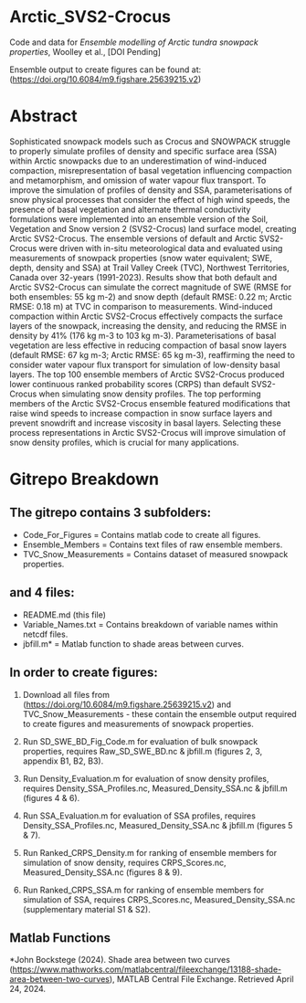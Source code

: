 # Arctic_SVS2-Crocus
Code and data for _Ensemble modelling of Arctic tundra snowpack properties_, Woolley et al., [DOI Pending]

Ensemble output to create figures can be found at: (https://doi.org/10.6084/m9.figshare.25639215.v2)

# Abstract 

Sophisticated snowpack models such as Crocus and SNOWPACK struggle to properly simulate profiles of density and specific surface area (SSA) within Arctic snowpacks due to an underestimation of wind-induced compaction, misrepresentation of basal vegetation influencing compaction and metamorphism, and omission of water vapour flux transport. To improve the simulation of profiles of density and SSA, parameterisations of snow physical processes that consider the effect of high wind speeds, the presence of basal vegetation and alternate thermal conductivity formulations were implemented into an ensemble version of the Soil, Vegetation and Snow version 2 (SVS2-Crocus) land surface model, creating Arctic SVS2-Crocus. The ensemble versions of default and Arctic SVS2-Crocus were driven with in-situ meteorological data and evaluated using measurements of snowpack properties (snow water equivalent; SWE, depth, density and SSA) at Trail Valley Creek (TVC), Northwest Territories, Canada over 32-years (1991-2023). Results show that both default and Arctic SVS2-Crocus can simulate the correct magnitude of SWE (RMSE for both ensembles: 55 kg m-2) and snow depth (default RMSE: 0.22 m; Arctic RMSE: 0.18 m) at TVC in comparison to measurements. Wind-induced compaction within Arctic SVS2-Crocus effectively compacts the surface layers of the snowpack, increasing the density, and reducing the RMSE in density by 41% (176 kg m-3 to 103 kg m-3). Parameterisations of basal vegetation are less effective in reducing compaction of basal snow layers (default RMSE: 67 kg m-3; Arctic RMSE: 65 kg m-3), reaffirming the need to consider water vapour flux transport for simulation of low-density basal layers. The top 100 ensemble members of Arctic SVS2-Crocus produced lower continuous ranked probability scores (CRPS) than default SVS2-Crocus when simulating snow density profiles. The top performing members of the Arctic SVS2-Crocus ensemble featured modifications that raise wind speeds to increase compaction in snow surface layers and prevent snowdrift and increase viscosity in basal layers. Selecting these process representations in Arctic SVS2-Crocus will improve simulation of snow density profiles, which is crucial for many applications. 

# Gitrepo Breakdown

## The gitrepo contains 3 subfolders: 

- Code_For_Figures = Contains matlab code to create all figures.
- Ensemble_Members = Contains text files of raw ensemble members.
- TVC_Snow_Measurements = Contains dataset of measured snowpack properties.

## and 4 files: 

- README.md (this file)
- Variable_Names.txt = Contains breakdown of variable names within netcdf files.
- jbfill.m* = Matlab function to shade areas between curves.

## In order to create figures:

1. Download all files from (https://doi.org/10.6084/m9.figshare.25639215.v2) and TVC_Snow_Measurements - these contain the ensemble output required to create figures and measurements of snowpack properties.
   
2. Run SD_SWE_BD_Fig_Code.m for evaluation of bulk snowpack properties, requires Raw_SD_SWE_BD.nc & jbfill.m (figures 2, 3, appendix B1, B2, B3).
   
3. Run Density_Evaluation.m for evaluation of snow density profiles, requires Density_SSA_Profiles.nc, Measured_Density_SSA.nc & jbfill.m (figures 4 & 6).
   
4. Run SSA_Evaluation.m for evaluation of SSA profiles, requires Density_SSA_Profiles.nc, Measured_Density_SSA.nc & jbfill.m (figures 5 & 7).
   
5. Run Ranked_CRPS_Density.m for ranking of ensemble members for simulation of snow density, requires CRPS_Scores.nc, Measured_Density_SSA.nc (figures 8 & 9).
    
6. Run Ranked_CRPS_SSA.m for ranking of ensemble members for simulation of SSA, requires CRPS_Scores.nc, Measured_Density_SSA.nc (supplementary material S1 & S2).

## Matlab Functions

*John Bockstege (2024). Shade area between two curves (https://www.mathworks.com/matlabcentral/fileexchange/13188-shade-area-between-two-curves), MATLAB Central File Exchange. Retrieved April 24, 2024.



